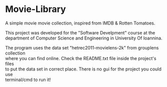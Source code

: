 # Movie-Library
A simple movie movie collection, inspired from IMDB &amp; Rotten Tomatoes.
  
  
This project was developed for the "Software Develpment" course at the
department of Computer Science and Engineering in University Of Ioannina. 
  
  
The program uses the data set "hetrec2011-movielens-2k" from grouplens collection  
where you can find online. Check the README.txt file inside the project's files  
to put the data set in correct place. There is no gui for the project you could use  
terminal/cmd to run it!

